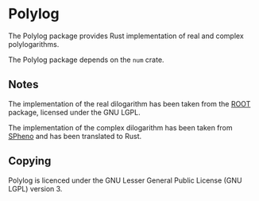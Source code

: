 Polylog
=======

The Polylog package provides Rust implementation of real and complex
polylogarithms.

The Polylog package depends on the `num` crate.


Notes
-----

The implementation of the real dilogarithm has been taken from the
[ROOT](root.cern.ch) package, licensed under the GNU LGPL.

The implementation of the complex dilogarithm has been taken from
[SPheno](spheno.hepforge.org) and has been translated to Rust.


Copying
-------

Polylog is licenced under the GNU Lesser General Public License (GNU
LGPL) version 3.
